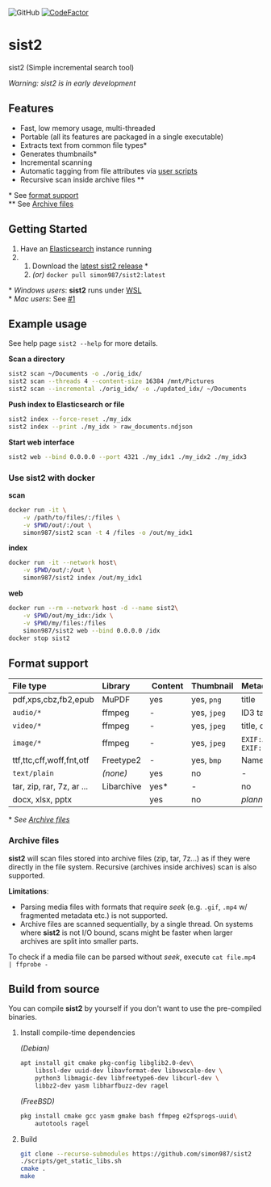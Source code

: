 ![GitHub](https://img.shields.io/github/license/simon987/sist2.svg)
[![CodeFactor](https://www.codefactor.io/repository/github/simon987/sist2/badge?s=05daa325188aac4eae32c786f3d9cf4e0593f822)](https://www.codefactor.io/repository/github/simon987/sist2)

# sist2

sist2 (Simple incremental search tool)

*Warning: sist2 is in early development*

## Features

* Fast, low memory usage, multi-threaded
* Portable (all its features are packaged in a single executable)
* Extracts text from common file types\*
* Generates thumbnails\*
* Incremental scanning
* Automatic tagging from file attributes via [user scripts](scripting/README.md)
* Recursive scan inside archive files \*\*


\* See [format support](#format-support)    
\** See [Archive files](#archive-files)

## Getting Started

1. Have an [Elasticsearch](https://www.elastic.co/downloads/elasticsearch) instance running
1. 
    1. Download the [latest sist2 release](https://github.com/simon987/sist2/releases) *
    1. *(or)* `docker pull simon987/sist2:latest`
   

\* *Windows users*: **sist2** runs under [WSL](https://en.wikipedia.org/wiki/Windows_Subsystem_for_Linux)    
\* *Mac users*: See [#1](https://github.com/simon987/sist2/issues/1)


## Example usage

See help page `sist2 --help` for more details.

**Scan a directory**
```bash
sist2 scan ~/Documents -o ./orig_idx/
sist2 scan --threads 4 --content-size 16384 /mnt/Pictures
sist2 scan --incremental ./orig_idx/ -o ./updated_idx/ ~/Documents
```

**Push index to Elasticsearch or file**
```bash
sist2 index --force-reset ./my_idx
sist2 index --print ./my_idx > raw_documents.ndjson
```

**Start web interface**
```bash
sist2 web --bind 0.0.0.0 --port 4321 ./my_idx1 ./my_idx2 ./my_idx3
```

### Use sist2 with docker

**scan**
```bash
docker run -it \
    -v /path/to/files/:/files \
    -v $PWD/out/:/out \
    simon987/sist2 scan -t 4 /files -o /out/my_idx1
```
**index**
```bash
docker run -it --network host\
    -v $PWD/out/:/out \
    simon987/sist2 index /out/my_idx1
```

**web**
```bash
docker run --rm --network host -d --name sist2\
    -v $PWD/out/my_idx:/idx \
    -v $PWD/my/files:/files
    simon987/sist2 web --bind 0.0.0.0 /idx
docker stop sist2
```


## Format support

File type | Library | Content | Thumbnail | Metadata
:---|:---|:---|:---|:---
pdf,xps,cbz,fb2,epub | MuPDF | yes | yes, `png` | title |
`audio/*` | ffmpeg | - | yes, `jpeg` | ID3 tags |
`video/*` | ffmpeg | - | yes, `jpeg` | title, comment, artist |
`image/*` | ffmpeg | - | yes, `jpeg` | `EXIF:Artist`, `EXIF:ImageDescription` |
ttf,ttc,cff,woff,fnt,otf | Freetype2 | - | yes, `bmp` | Name & style |
`text/plain` | *(none)* | yes | no | - |
tar, zip, rar, 7z, ar ...  | Libarchive | yes\* | - | no |
docx, xlsx, pptx |  | yes | no | *planned* |

\* *See [Archive files](#archive-files)*
 
### Archive files
**sist2** will scan files stored into archive files (zip, tar, 7z...) as if
they were directly in the file system. Recursive (archives inside archives)
scan is also supported.

**Limitations**:
* Parsing media files with formats that require
*seek* (e.g. `.gif`, `.mp4` w/ fragmented metadata etc.) is not supported.
* Archive files are scanned sequentially, by a single thread. On systems where
**sist2** is not I/O bound, scans might be faster when larger archives are split
 into smaller parts.

To check if a media file can be parsed without *seek*, execute `cat file.mp4 | ffprobe -`
 


## Build from source

You can compile **sist2** by yourself if you don't want to use the pre-compiled
binaries.

1. Install compile-time dependencies

    *(Debian)*
    ```bash
    apt install git cmake pkg-config libglib2.0-dev\
        libssl-dev uuid-dev libavformat-dev libswscale-dev \
        python3 libmagic-dev libfreetype6-dev libcurl-dev \
        libbz2-dev yasm libharfbuzz-dev ragel
   ```
    *(FreeBSD)*
    ```bash
   pkg install cmake gcc yasm gmake bash ffmpeg e2fsprogs-uuid\
        autotools ragel
   ```

2. Build
    ```bash
    git clone --recurse-submodules https://github.com/simon987/sist2
    ./scripts/get_static_libs.sh
    cmake .
    make
    ```
